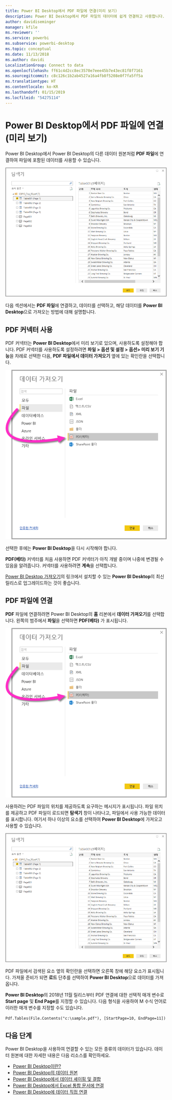 ```yaml
---
title: Power BI Desktop에서 PDF 파일에 연결(미리 보기)
description: Power BI Desktop에서 PDF 파일의 데이터에 쉽게 연결하고 사용합니다.
author: davidiseminger
manager: kfile
ms.reviewer: ''
ms.service: powerbi
ms.subservice: powerbi-desktop
ms.topic: conceptual
ms.date: 11/13/2018
ms.author: davidi
LocalizationGroup: Connect to data
ms.openlocfilehash: ff61c4d2cc8ec3570e7eee45b7e43ec81f8f7161
ms.sourcegitcommit: c8c126c1b2ab4527a16a4fb8f5208e0f7fa5ff5a
ms.translationtype: HT
ms.contentlocale: ko-KR
ms.lasthandoff: 01/15/2019
ms.locfileid: "54275114"
---
```

# <a name="connect-to-a-pdf-file-in-power-bi-desktop-preview"></a>Power BI Desktop에서 PDF 파일에 연결(미리 보기)
Power BI Desktop에서 Power BI Desktop의 다른 데이터 원본처럼 **PDF 파일**에 연결하여 파일에 포함된 데이터를 사용할 수 있습니다.

![PDF 파일의 데이터에 연결](media/desktop-connect-pdf/connect-pdf_04.png)

다음 섹션에서는 **PDF 파일**에 연결하고, 데이터를 선택하고, 해당 데이터를 **Power BI Desktop**으로 가져오는 방법에 대해 설명합니다.

## <a name="enable-the-pdf-connector"></a>PDF 커넥터 사용
PDF 커넥터는 **Power BI Desktop**에서 미리 보기로 있으며, 사용하도록 설정해야 합니다. PDF 커넥터를 사용하도록 설정하려면 **파일 > 옵션 및 설정 > 옵션> 미리 보기 기능**을 차례로 선택한 다음, **PDF 파일에서 데이터 가져오기** 옆에 있는 확인란을 선택합니다. 

![옵션 > 미리 보기 기능에서 PDF 커넥터를 사용하도록 설정](media/desktop-connect-pdf/connect-pdf_01.png)

선택한 후에는 **Power BI Desktop**을 다시 시작해야 합니다.

**PDF(베타)** 커넥터를 처음 사용하면 PDF 커넥터가 아직 개발 중이며 나중에 변경될 수 있음을 알려줍니다. 커넥터를 사용하려면 **계속**을 선택합니다.

[Power BI Desktop 가져오기](desktop-get-the-desktop.md)의 링크에서 설치할 수 있는 **Power BI Desktop**의 최신 릴리스로 업그레이드하는 것이 좋습니다. 

## <a name="connect-to-a-pdf-file"></a>PDF 파일에 연결
**PDF** 파일에 연결하려면 Power BI Desktop의 **홈** 리본에서 **데이터 가져오기**를 선택합니다. 왼쪽의 범주에서 **파일**을 선택하면 **PDF(베타)** 가 표시됩니다.

![데이터 가져오기에서 PDF 선택](media/desktop-connect-pdf/connect-pdf_01.png)

사용하려는 PDF 파일의 위치를 제공하도록 요구하는 메시지가 표시됩니다. 파일 위치를 제공하고 PDF 파일이 로드되면 **탐색기** 창이 나타나고, 파일에서 사용 가능한 데이터를 표시합니다. 여기서 하나 이상의 요소를 선택하여 **Power BI Desktop**에 가져오고 사용할 수 있습니다.

![PDF 파일의 데이터에 연결](media/desktop-connect-pdf/connect-pdf_04.png)

PDF 파일에서 검색된 요소 옆의 확인란을 선택하면 오른쪽 창에 해당 요소가 표시됩니다. 가져올 준비가 되면 **로드** 단추를 선택하여 **Power BI Desktop**으로 데이터를 가져옵니다.

**Power BI Desktop**의 2018년 11월 릴리스부터 PDF 연결에 대한 선택적 매개 변수로 **Start page** 및 **End Page**를 지정할 수 있습니다. 다음 형식을 사용하여 M 수식 언어로 이러한 매개 변수를 지정할 수도 있습니다.

`Pdf.Tables(File.Contents("c:\sample.pdf"), [StartPage=10, EndPage=11])`


## <a name="next-steps"></a>다음 단계
Power BI Desktop을 사용하여 연결할 수 있는 모든 종류의 데이터가 있습니다. 데이터 원본에 대한 자세한 내용은 다음 리소스를 확인하세요.

* [Power BI Desktop이란?](desktop-what-is-desktop.md)
* [Power BI Desktop의 데이터 원본](desktop-data-sources.md)
* [Power BI Desktop에서 데이터 셰이핑 및 결합](desktop-shape-and-combine-data.md)
* [Power BI Desktop에서 Excel 통합 문서에 연결](desktop-connect-excel.md)   
* [Power BI Desktop에 데이터 직접 연결](desktop-enter-data-directly-into-desktop.md)   

